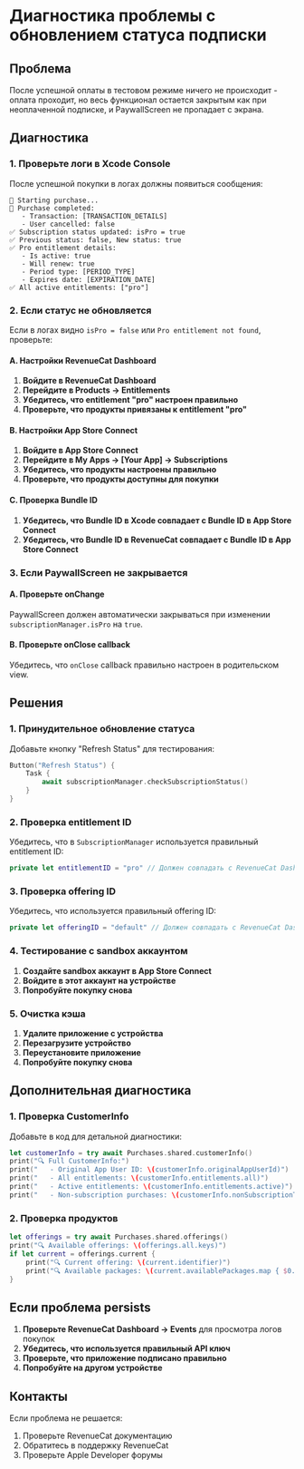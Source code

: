 # Диагностика проблемы с обновлением статуса подписки

## Проблема
После успешной оплаты в тестовом режиме ничего не происходит - оплата проходит, но весь функционал остается закрытым как при неоплаченной подписке, и PaywallScreen не пропадает с экрана.

## Диагностика

### 1. Проверьте логи в Xcode Console

После успешной покупки в логах должны появиться сообщения:

```
🛒 Starting purchase...
🛒 Purchase completed:
   - Transaction: [TRANSACTION_DETAILS]
   - User cancelled: false
✅ Subscription status updated: isPro = true
✅ Previous status: false, New status: true
✅ Pro entitlement details:
   - Is active: true
   - Will renew: true
   - Period type: [PERIOD_TYPE]
   - Expires date: [EXPIRATION_DATE]
✅ All active entitlements: ["pro"]
```

### 2. Если статус не обновляется

Если в логах видно `isPro = false` или `Pro entitlement not found`, проверьте:

#### A. Настройки RevenueCat Dashboard
1. **Войдите в RevenueCat Dashboard**
2. **Перейдите в Products → Entitlements**
3. **Убедитесь, что entitlement "pro" настроен правильно**
4. **Проверьте, что продукты привязаны к entitlement "pro"**

#### B. Настройки App Store Connect
1. **Войдите в App Store Connect**
2. **Перейдите в My Apps → [Your App] → Subscriptions**
3. **Убедитесь, что продукты настроены правильно**
4. **Проверьте, что продукты доступны для покупки**

#### C. Проверка Bundle ID
1. **Убедитесь, что Bundle ID в Xcode совпадает с Bundle ID в App Store Connect**
2. **Убедитесь, что Bundle ID в RevenueCat совпадает с Bundle ID в App Store Connect**

### 3. Если PaywallScreen не закрывается

#### A. Проверьте onChange
PaywallScreen должен автоматически закрываться при изменении `subscriptionManager.isPro` на `true`.

#### B. Проверьте onClose callback
Убедитесь, что `onClose` callback правильно настроен в родительском view.

## Решения

### 1. Принудительное обновление статуса

Добавьте кнопку "Refresh Status" для тестирования:

```swift
Button("Refresh Status") {
    Task {
        await subscriptionManager.checkSubscriptionStatus()
    }
}
```

### 2. Проверка entitlement ID

Убедитесь, что в `SubscriptionManager` используется правильный entitlement ID:

```swift
private let entitlementID = "pro" // Должен совпадать с RevenueCat Dashboard
```

### 3. Проверка offering ID

Убедитесь, что используется правильный offering ID:

```swift
private let offeringID = "default" // Должен совпадать с RevenueCat Dashboard
```

### 4. Тестирование с sandbox аккаунтом

1. **Создайте sandbox аккаунт в App Store Connect**
2. **Войдите в этот аккаунт на устройстве**
3. **Попробуйте покупку снова**

### 5. Очистка кэша

1. **Удалите приложение с устройства**
2. **Перезагрузите устройство**
3. **Переустановите приложение**
4. **Попробуйте покупку снова**

## Дополнительная диагностика

### 1. Проверка CustomerInfo

Добавьте в код для детальной диагностики:

```swift
let customerInfo = try await Purchases.shared.customerInfo()
print("🔍 Full CustomerInfo:")
print("   - Original App User ID: \(customerInfo.originalAppUserId)")
print("   - All entitlements: \(customerInfo.entitlements.all)")
print("   - Active entitlements: \(customerInfo.entitlements.active)")
print("   - Non-subscription purchases: \(customerInfo.nonSubscriptionTransactions)")
```

### 2. Проверка продуктов

```swift
let offerings = try await Purchases.shared.offerings()
print("🔍 Available offerings: \(offerings.all.keys)")
if let current = offerings.current {
    print("🔍 Current offering: \(current.identifier)")
    print("🔍 Available packages: \(current.availablePackages.map { $0.identifier })")
}
```

## Если проблема persists

1. **Проверьте RevenueCat Dashboard → Events** для просмотра логов покупок
2. **Убедитесь, что используется правильный API ключ**
3. **Проверьте, что приложение подписано правильно**
4. **Попробуйте на другом устройстве**

## Контакты

Если проблема не решается:
1. Проверьте RevenueCat документацию
2. Обратитесь в поддержку RevenueCat
3. Проверьте Apple Developer форумы
